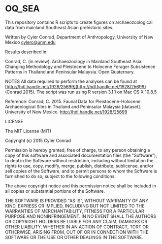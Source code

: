 # OQ_SEA


 This repository contains R scripts to create figures on archaeozoological data from mainland Southeast
 Asian prehistoric sites. 
 
 Written by Cyler Conrad, Department of Anthropology, University of New Mexico  cylerc@unm.edu

 Results described in:
 
 Conrad, C. (in review). Archaeozoology in Mainland Southeast Asia: Changing
 Methodology and Pleistocene to Holocene Forager Subsistence Patterns in 
 Thailand and Peninsular Malaysia. Open Quaternary. 

 NOTES
 All data required to perform the analyses can be found at  [http://hdl.handle.net/1928/25699](http://hdl.handle.net/1928/25699) (Conrad 2015). The script was run using R version 3.1.1 on Mac OS X 10.8.5

 Reference: 
 Conrad, C. 2015. Faunal Data for Pleistocene-Holocene Archaeological Sites in 
 Thailand and Peninsular Malaysia [dataset]. University of New Mexico. 
 http://hdl.handle.net/1928/25699

 LICENSE
 
 The MIT License (MIT)
 
 Copyright (c) 2015 Cyler Conrad
   
   Permission is hereby granted, free of charge, to any person obtaining a copy
 of this software and associated documentation files (the "Software"), to deal
 in the Software without restriction, including without limitation the rights
 to use, copy, modify, merge, publish, distribute, sublicense, and/or sell
 copies of the Software, and to permit persons to whom the Software is
 furnished to do so, subject to the following conditions:
   
   The above copyright notice and this permission notice shall be included in
 all copies or substantial portions of the Software.
 
 THE SOFTWARE IS PROVIDED "AS IS", WITHOUT WARRANTY OF ANY KIND, EXPRESS OR
 IMPLIED, INCLUDING BUT NOT LIMITED TO THE WARRANTIES OF MERCHANTABILITY,
 FITNESS FOR A PARTICULAR PURPOSE AND NONINFRINGEMENT. IN NO EVENT SHALL THE
 AUTHORS OR COPYRIGHT HOLDERS BE LIABLE FOR ANY CLAIM, DAMAGES OR OTHER
 LIABILITY, WHETHER IN AN ACTION OF CONTRACT, TORT OR OTHERWISE, ARISING FROM,
 OUT OF OR IN CONNECTION WITH THE SOFTWARE OR THE USE OR OTHER DEALINGS IN
 THE SOFTWARE.
